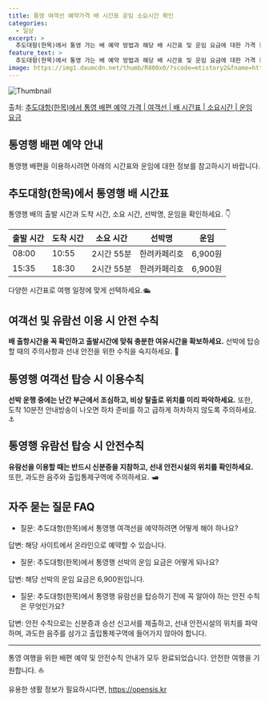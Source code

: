```yaml
---
title: 통영 여객선 예약가격 배 시간표 운임 소요시간 확인
categories:
  - 일상
excerpt: >
  추도대항(한목)에서 통영 가는 배 예약 방법과 해당 배 시간표 및 운임 요금에 대한 가격 정보를 안내 드리겠습니다. 안전하고 재밋는 통영행 여행을 위해 아래 정보 참고하시기 바랍니다. 통영행 배편 예약하기 👈 클릭추도대항(한목)에서 통영행 배 시간표출발 시간도착 시간소요 시간선박명요금08:0010:552시간 55분한려카페리호6,900원15:3518:302시간 55분한려카페리호6,900원통영행 배편 예약하기 👈 클릭추도대항(한목)에서 통영행 여객선 탑승 시 이용수칙여객선을 이용할 때 꼭 알아두어야 할 이용수칙을 소개합니다. 중요한 내용추도대항(한목)에서 통영행 배 출항시간을 꼭 확인해야 합니다.미리 매표소로 가서 출발 시간에 맞춰 충분한 여유시간을 확보해야 합니다.선박에 탑승할 때 차와 사람들이 모두 내리..
feature_text: >
  추도대항(한목)에서 통영 가는 배 예약 방법과 해당 배 시간표 및 운임 요금에 대한 가격 정보를 안내 드리겠습니다. 안전하고 재밋는 통영행 여행을 위해 아래 정보 참고하시기 바랍니다. 통영행 배편 예약하기 👈 클릭추도대항(한목)에서 통영행 배 시간표출발 시간도착 시간소요 시간선박명요금08:0010:552시간 55분한려카페리호6,900원15:3518:302시간 55분한려카페리호6,900원통영행 배편 예약하기 👈 클릭추도대항(한목)에서 통영행 여객선 탑승 시 이용수칙여객선을 이용할 때 꼭 알아두어야 할 이용수칙을 소개합니다. 중요한 내용추도대항(한목)에서 통영행 배 출항시간을 꼭 확인해야 합니다.미리 매표소로 가서 출발 시간에 맞춰 충분한 여유시간을 확보해야 합니다.선박에 탑승할 때 차와 사람들이 모두 내리..
image: https://img1.daumcdn.net/thumb/R800x0/?scode=mtistory2&fname=https%3A%2F%2Fblog.kakaocdn.net%2Fdn%2FS5E7n%2FbtsHzdRLwm7%2F5RGhe0SpO7SRuV7XjGkPpk%2Fimg.webp
---
```


![Thumbnail](https://img1.daumcdn.net/thumb/R800x0/?scode=mtistory2&fname=https%3A%2F%2Fblog.kakaocdn.net%2Fdn%2FS5E7n%2FbtsHzdRLwm7%2F5RGhe0SpO7SRuV7XjGkPpk%2Fimg.webp)

<p>출처: <a href="https://opensis.kr/entry/%EC%B6%94%EB%8F%84%EB%8C%80%ED%95%AD%ED%95%9C%EB%AA%A9%EC%97%90%EC%84%9C-%ED%86%B5%EC%98%81-%EB%B0%B0%ED%8E%B8-%EC%98%88%EC%95%BD-%EA%B0%80%EA%B2%A9-%EC%97%AC%EA%B0%9D%EC%84%A0-%EB%B0%B0-%EC%8B%9C%EA%B0%84%ED%91%9C-%EC%86%8C%EC%9A%94%EC%8B%9C%EA%B0%84-%EC%9A%B4%EC%9E%84-%EC%9A%94%EA%B8%88" rel="dofollow">추도대항(한목)에서 통영 배편 예약 가격 | 여객선 | 배 시간표 | 소요시간 | 운임 요금</a> </p>

## 통영행 배편 예약 안내

통영행 배편을 이용하시려면 아래의 시간표와 운임에 대한 정보를 참고하시기 바랍니다.

## 추도대항(한목)에서 통영행 배 시간표

통영행 배의 출발 시간과 도착 시간, 소요 시간, 선박명, 운임을 확인하세요. 👇

**출발 시간** | **도착 시간** | **소요 시간** | **선박명** | **운임**  
---|---|---|---|---  
08:00 | 10:55 | 2시간 55분 | 한려카페리호 | 6,900원  
15:35 | 18:30 | 2시간 55분 | 한려카페리호 | 6,900원  
  
다양한 시간표로 여행 일정에 맞게 선택하세요.🛳

## 여객선 및 유람선 이용 시 안전 수칙

**배 출항시간을 꼭 확인하고 출발시간에 맞춰 충분한 여유시간을 확보하세요.** 선박에 탑승할 때의 주의사항과 선내 안전을 위한 수칙을
숙지하세요. 🚢

## 통영행 여객선 탑승 시 이용수칙

**선박 운행 중에는 난간 부근에서 조심하고, 비상 탈출로 위치를 미리 파악하세요.** 또한, 도착 10분전 안내방송이 나오면 하차 준비를
하고 급하게 하차하지 않도록 주의하세요. ⚓

## 통영행 유람선 탑승 시 안전수칙

**유람선을 이용할 때는 반드시 신분증을 지참하고, 선내 안전시설의 위치를 확인하세요.** 또한, 과도한 음주와 출입통제구역에 주의하세요.
🛥

## 자주 묻는 질문 FAQ

  * 질문: 추도대항(한목)에서 통영행 여객선을 예약하려면 어떻게 해야 하나요?

답변: 해당 사이트에서 온라인으로 예약할 수 있습니다.

  * 질문: 추도대항(한목)에서 통영행 선박의 운임 요금은 어떻게 되나요?

답변: 해당 선박의 운임 요금은 6,900원입니다.

  * 질문: 추도대항(한목)에서 통영행 유람선을 탑승하기 전에 꼭 알아야 하는 안전 수칙은 무엇인가요?

답변: 안전 수칙으로는 신분증과 승선 신고서를 제출하고, 선내 안전시설의 위치를 파악하며, 과도한 음주를 삼가고 출입통제구역에 들어가지
않아야 합니다.

* * *

통영 여행을 위한 배편 예약 및 안전수칙 안내가 모두 완료되었습니다. 안전한 여행을 기원합니다. ⛵



 

유용한 생활 정보가 필요하시다면, <a href="https://opensis.kr" rel="dofollow">https://opensis.kr</a>



